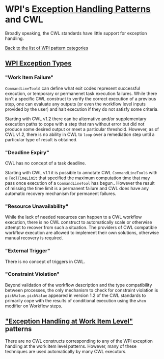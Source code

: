 # WPI's [Exception Handling Patterns](http://www.workflowpatterns.com/patterns/exception/) and CWL

Broadly speaking, the CWL standards have little support for exception handling.

[Back to the list of WPI pattern categories](../README.md)

## [WPI Exception Types](http://www.workflowpatterns.com/patterns/exception/exceptiontypes.php)

### "Work Item Failure"

`CommandLineTool`s can define what exit codes represent successful execution,
or temporary or permanenet task execution failures. While there isn't a specific
CWL construct to verify the correct execution of a previous step, one can
evaluate any outputs (or even the workflow level inputs provided by the user)
and halt execution if they do not satisfy some criteria.

Starting with CWL v1.2 there can be alternative and/or supplementary execution
paths to cope with a step that ran without error but did not produce some
desired output or meet a particular threshold. However, as of CWL v1.2, there
is no ability in CWL to `loop` over a remediation step until a particular type
of result is obtained.

### "Deadline Expiry"

CWL has no concept of a task deadline.

Starting with CWL v1.1 it is possible to annotate CWL `CommandLineTool`s with a
[`ToolTimeLimit`](https://www.commonwl.org/v1.1/CommandLineTool.html#ToolTimeLimit)
that specified the maximum computation time that may pass once execution of a
`CommandLineTool` has begun..
However the result of missing the time limit is a permanent failure and CWL
does have any automatic recovery mechanism for permanent failures.

### "Resource Unavailability"

While the lack of needed resources can happen to a CWL workflow execution,
there is no CWL construct to automatically scale or otherwise attempt to
recover from such a situation. The providers of CWL compatible workflow
execution are allowed to implement their own solutions, otherwise manual
recovery is required.

### "External Trigger"

There is no concept of triggers in CWL.

### "Constraint Violation"

Beyond validation of the workflow description and the type compatibility
between processes, the only mechanism to check for constraint violation is
`pickValue`. `pickValue` appeared in version 1.2 of the CWL standards to
primarily cope with the results of conditional execution using the `when`
modifier on Workflow steps.

## ["Exception Handling at Work Item Level"](http://www.workflowpatterns.com/patterns/exception/exception_workitemlevel.php) patterns

There are no CWL constructs corresponding to any of the WPI exception handling
at the work item level patterns. However, many of these techniques are
used automatically by many CWL executors.


